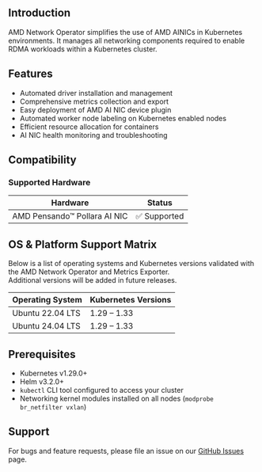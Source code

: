 ## Introduction

AMD Network Operator simplifies the use of AMD AINICs in Kubernetes environments. It manages all networking components required to enable RDMA workloads within a Kubernetes cluster.


## Features

* Automated driver installation and management
* Comprehensive metrics collection and export
* Easy deployment of AMD AI NIC device plugin
* Automated worker node labeling on Kubernetes enabled nodes
* Efficient resource allocation for containers
* AI NIC health monitoring and troubleshooting  


## Compatibility

### **Supported Hardware**
| Hardware | Status |
|-----------|---------|
| AMD Pensando™ Pollara AI NIC | ✅ Supported |


## OS & Platform Support Matrix
Below is a list of operating systems and Kubernetes versions validated with the AMD Network Operator and Metrics Exporter.  
Additional versions will be added in future releases.

| Operating System | Kubernetes Versions |
|------------------|---------------------|
| Ubuntu 22.04 LTS | 1.29 – 1.33 |
| Ubuntu 24.04 LTS | 1.29 – 1.33 |


## Prerequisites

* Kubernetes v1.29.0+
* Helm v3.2.0+
* `kubectl` CLI tool configured to access your cluster
* Networking kernel modules installed on all nodes (`modprobe br_netfilter vxlan`)


## Support

For bugs and feature requests, please file an issue on our [GitHub Issues](https://github.com/ROCm/network-operator/issues) page.
